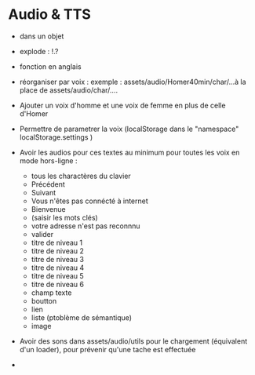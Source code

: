 Audio & TTS
============

* dans un objet

* explode : !.?

* fonction en anglais

* réorganiser par voix : 
	exemple : assets/audio/Homer40min/char/...à la place de assets/audio/char/....

* Ajouter un voix d'homme et une voix de femme en plus de celle d'Homer

* Permettre de parametrer la voix (localStorage dans le "namespace" localStorage.settings )

* Avoir les audios pour ces textes au minimum pour toutes les voix en mode hors-ligne : 
	- tous les charactères du clavier
	- Précédent
	- Suivant
	- Vous n'êtes pas connécté à internet
	- Bienvenue
	- (saisir les mots clés)
	- votre adresse n'est pas reconnnu
	- valider
	- titre de niveau 1
	- titre de niveau 2
	- titre de niveau 3
	- titre de niveau 4
	- titre de niveau 5
	- titre de niveau 6
	- champ texte 
	- boutton
	- lien
	- liste (ptoblème de sémantique)
	- image 


* Avoir des sons dans assets/audio/utils pour le chargement (équivalent d'un loader), pour prévenir qu'une tache est effectuée

*